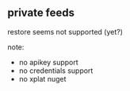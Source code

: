 ## private feeds
restore seems not supported (yet?)

note: 
* no apikey support
* no credentials support
* no xplat nuget